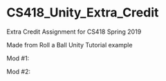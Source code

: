 # CS418_Unity_Extra_Credit
Extra Credit Assignment for CS418 Spring 2019

Made from Roll a Ball Unity Tutorial example

Mod #1:


Mod #2:

